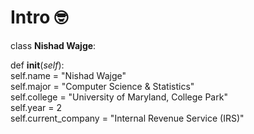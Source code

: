 # Intro 🤓 

class **Nishad Wajge**:

  def __init__(_self_):<br/>
    self.name = "Nishad Wajge"<br/>
    self.major = "Computer Science & Statistics"<br/>
    self.college = "University of Maryland, College Park"<br/>
    self.year = 2<br/>
    self.current_company = "Internal Revenue Service (IRS)"<br/>


  
